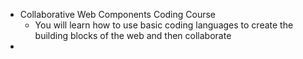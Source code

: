 - Collaborative Web Components Coding Course
	- You will learn how to use basic coding languages to create the building blocks of the web and then collaborate
-
